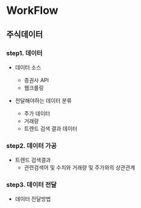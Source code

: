 # WorkFlow

## 주식데이터 
### step1. 데이터 
- 데이터 소스
  - 증권사 API
  - 웹크롤링
  
- 전달해야하는 데이터 분류
  - 주가 데이터
  - 거래량 
  - 트렌드 검색 결과 데이터

### step2. 데이터 가공
  - 트렌드 검색결과 
    - 관련검색어 및 수치와 거래량 및 주가와의 상관관계 

### step3. 데이터 전달
- 데이터 전달방법
